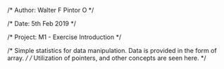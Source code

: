 /* Author: Walter F Pintor O */

/* Date: 5th Feb 2019 */

/* Project: M1 - Exercise Introduction */

/* Simple statistics for data manipulation. Data is provided in the form of array. */
/* Utilization of pointers, and other concepts are seen here. */


